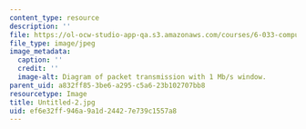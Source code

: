 ```yaml
---
content_type: resource
description: ''
file: https://ol-ocw-studio-app-qa.s3.amazonaws.com/courses/6-033-computer-system-engineering-spring-2018/ef6e32ff946a9a1d24427e739c1557a8_Untitled-2.jpg
file_type: image/jpeg
image_metadata:
  caption: ''
  credit: ''
  image-alt: Diagram of packet transmission with 1 Mb/s window.
parent_uid: a832ff85-3be6-a295-c5a6-23b102707bb8
resourcetype: Image
title: Untitled-2.jpg
uid: ef6e32ff-946a-9a1d-2442-7e739c1557a8
---
```


